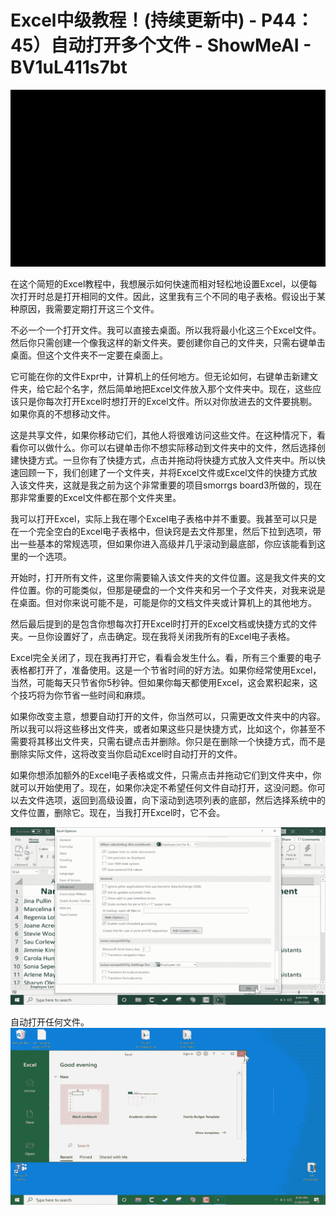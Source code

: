 # Excel中级教程！(持续更新中) - P44：45）自动打开多个文件 - ShowMeAI - BV1uL411s7bt

![](img/f828b4a3b29c1d790331e83b1926036b_0.png)

在这个简短的Excel教程中，我想展示如何快速而相对轻松地设置Excel，以便每次打开时总是打开相同的文件。因此，这里我有三个不同的电子表格。假设出于某种原因，我需要定期打开这三个文件。

不必一个一个打开文件。我可以直接去桌面。所以我将最小化这三个Excel文件。然后你只需创建一个像我这样的新文件夹。要创建你自己的文件夹，只需右键单击桌面。但这个文件夹不一定要在桌面上。

它可能在你的文件Expr中，计算机上的任何地方。但无论如何，右键单击新建文件夹，给它起个名字，然后简单地把Excel文件放入那个文件夹中。现在，这些应该只是你每次打开Excel时想打开的Excel文件。所以对你放进去的文件要挑剔。如果你真的不想移动文件。

这是共享文件，如果你移动它们，其他人将很难访问这些文件。在这种情况下，看看你可以做什么。你可以右键单击你不想实际移动到文件夹中的文件，然后选择创建快捷方式。一旦你有了快捷方式，点击并拖动将快捷方式放入文件夹中。所以快速回顾一下，我们创建了一个文件夹，并将Excel文件或Excel文件的快捷方式放入该文件夹，这就是我之前为这个非常重要的项目smorrgs board3所做的，现在那非常重要的Excel文件都在那个文件夹里。

我可以打开Excel，实际上我在哪个Excel电子表格中并不重要。我甚至可以只是在一个完全空白的Excel电子表格中，但诀窍是去文件那里，然后下拉到选项，带出一些基本的常规选项，但如果你进入高级并几乎滚动到最底部，你应该能看到这里的一个选项。

开始时，打开所有文件，这里你需要输入该文件夹的文件位置。这是我文件夹的文件位置。你的可能类似，但那是硬盘的一个文件夹和另一个子文件夹，对我来说是在桌面。但对你来说可能不是，可能是你的文档文件夹或计算机上的其他地方。

然后最后提到的是包含你想每次打开Excel时打开的Excel文档或快捷方式的文件夹。一旦你设置好了，点击确定。现在我将关闭我所有的Excel电子表格。

Excel完全关闭了，现在我再打开它，看看会发生什么。看，所有三个重要的电子表格都打开了，准备使用。这是一个节省时间的好方法。如果你经常使用Excel，当然，可能每天只节省你5秒钟。但如果你每天都使用Excel，这会累积起来，这个技巧将为你节省一些时间和麻烦。

如果你改变主意，想要自动打开的文件，你当然可以，只需更改文件夹中的内容。所以我可以将这些移出文件夹，或者如果这些只是快捷方式，比如这个，你甚至不需要将其移出文件夹，只需右键点击并删除。你只是在删除一个快捷方式，而不是删除实际文件，这将改变当你启动Excel时自动打开的文件。

如果你想添加额外的Excel电子表格或文件，只需点击并拖动它们到文件夹中，你就可以开始使用了。现在，如果你决定不希望任何文件自动打开，这没问题。你可以去文件选项，返回到高级设置，向下滚动到选项列表的底部，然后选择系统中的文件位置，删除它。现在，当我打开Excel时，它不会。

![](img/f828b4a3b29c1d790331e83b1926036b_2.png)

自动打开任何文件。![](img/f828b4a3b29c1d790331e83b1926036b_4.png)

